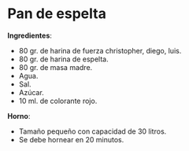 # Pan de espelta

**Ingredientes**:
* 80 gr. de harina de fuerza christopher, diego, luis.
* 80 gr. de harina de espelta.
* 80 gr. de masa madre.
* Agua.
* Sal.
* Azúcar.
* 10 ml. de colorante rojo.

**Horno**:
* Tamaño pequeño con capacidad de 30 litros.
* Se debe hornear en 20 minutos.

